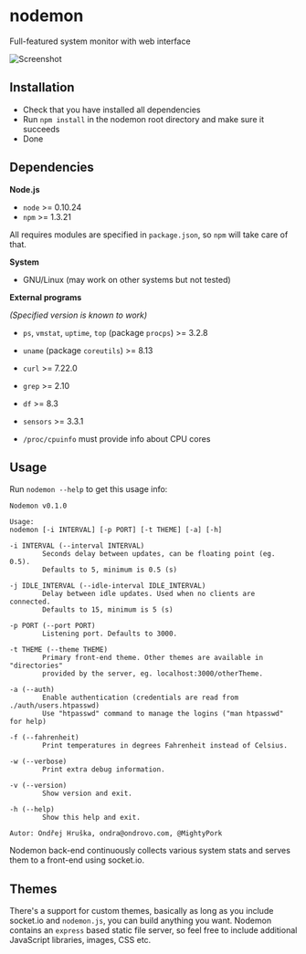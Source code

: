 nodemon
=======

Full-featured system monitor with web interface

![Screenshot](https://raw.github.com/MightyPork/nodemon/master/screenshot_v0-1-0.png)

Installation
------------

- Check that you have installed all dependencies
- Run `npm install` in the nodemon root directory and make sure it succeeds
- Done


Dependencies
------------

**Node.js**

- `node` >= 0.10.24
- `npm` >= 1.3.21

All requires modules are specified in `package.json`, so `npm` will take care of that.


**System**

- GNU/Linux (may work on other systems but not tested)


**External programs**

*(Specified version is known to work)*

- `ps`, `vmstat`, `uptime`, `top` (package `procps`)  >= 3.2.8
- `uname` (package `coreutils`) >= 8.13
- `curl` >= 7.22.0
- `grep` >= 2.10
- `df` >= 8.3
- `sensors` >= 3.3.1

- `/proc/cpuinfo` must provide info about CPU cores


Usage
-----

Run `nodemon --help` to get this usage info:

```
Nodemon v0.1.0

Usage:
nodemon [-i INTERVAL] [-p PORT] [-t THEME] [-a] [-h]

-i INTERVAL (--interval INTERVAL)
        Seconds delay between updates, can be floating point (eg. 0.5).
        Defaults to 5, minimum is 0.5 (s)

-j IDLE_INTERVAL (--idle-interval IDLE_INTERVAL)
        Delay between idle updates. Used when no clients are connected.
        Defaults to 15, minimum is 5 (s)

-p PORT (--port PORT)
        Listening port. Defaults to 3000.

-t THEME (--theme THEME)
        Primary front-end theme. Other themes are available in "directories"
        provided by the server, eg. localhost:3000/otherTheme.

-a (--auth)
        Enable authentication (credentials are read from ./auth/users.htpasswd)
        Use "htpasswd" command to manage the logins ("man htpasswd" for help)

-f (--fahrenheit)
        Print temperatures in degrees Fahrenheit instead of Celsius.

-w (--verbose)
        Print extra debug information.

-v (--version)
        Show version and exit.

-h (--help)
        Show this help and exit.

Autor: Ondřej Hruška, ondra@ondrovo.com, @MightyPork
```

Nodemon back-end continuously collects various system stats and serves them to a front-end using socket.io.


Themes
------

There's a support for custom themes, basically as long as you include socket.io and `nodemon.js`, you can
build anything you want. Nodemon contains an `express` based static file server, so feel free to include
additional JavaScript libraries, images, CSS etc.

